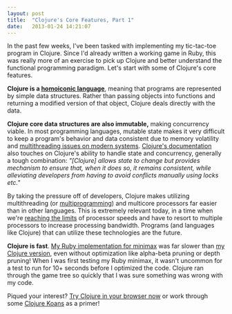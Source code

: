 ```yaml
---
layout: post
title:  "Clojure's Core Features, Part 1"
date:   2013-01-24 14:21:07
---
```


In the past few weeks, I've been tasked with implementing my tic-tac-toe program in Clojure. Since I'd already written a working game in Ruby, this was really more of an exercise to pick up Clojure and better understand the functional programming paradigm. Let's start with some of Clojure's core features.

<strong>Clojure is a <a href="http://en.wikipedia.org/wiki/Homoiconicity">homoiconic language</a></strong>, meaning that programs are represented by simple data structures. Rather than passing objects into functions and returning a modified version of that object, Clojure deals directly with the data.

<strong>Clojure core data structures are also immutable,</strong> making concurrency viable. In most programming languages, mutable state makes it very difficult to keep a program's behavior and data consistent due to memory volatility and <a href="http://en.wikipedia.org/wiki/Thread_(computing)">multithreading issues on modern systems</a>. <a href="http://clojure.org/concurrent_programming">Clojure's documentation</a> also touches on Clojure's ability to handle state and concurrency, generally a tough combination: <em>"[Clojure] allows state to change but provides mechanism to ensure that, when it does so, it remains consistent, while alleviating developers from having to avoid conflicts manually using locks etc."</em>

By taking the pressure off of developers, Clojure makes utilizing multithreading (or <a href="http://en.wikipedia.org/wiki/Multiprogramming">multiprogramming</a>) and multicore processors far easier than in other languages. This is extremely relevant today, in a time when we're <a href="http://en.wikipedia.org/wiki/Moore's_law">reaching the limits</a> of processor speeds and have to resort to multiple processors to increase processing bandwidth. Programs (and languages like Clojure) that can utilize these technologies are the future.

<strong>Clojure is fast</strong>. <a href="https://github.com/rylo/t3-ruby-v2/blob/master/lib/player.rb">My Ruby implementation for minimax</a> was far slower than <a href="https://github.com/rylo/t3-clojure/blob/master/src/tictactoe/minimax.clj">my Clojure version</a>, even without optimization like alpha-beta pruning or depth pruning! When I was first testing my Ruby minimax, it wasn't uncommon for a test to run for 10+ seconds before I optimized the code. Clojure ran through the game tree so quickly that I was sure something was wrong with my code.

Piqued your interest? <a href="http://tryclj.com/">Try Clojure in your browser now</a> or work through some <a href="http://clojurekoans.herokuapp.com/">Clojure Koans</a> as a primer!
